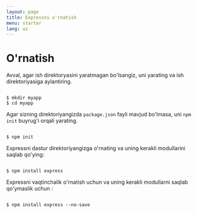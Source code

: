 ```yaml
---
layout: page
title: Expressni o'rnatish
menu: starter
lang: uz
---
```


# O'rnatish

Avval, agar ish direktoryasini yaratmagan bo'lsangiz, uni yarating va ish direktoriyasiga aylantiring.

<pre><code class="language-sh" translate="no">
$ mkdir myapp
$ cd myapp
</code></pre>

Agar sizning direktoriyangizda `package.json` fayli mavjud bo'lmasa, uni `npm init` buyrug'i orqali yarating.

<pre><code class="language-sh" translate="no">
$ npm init
</code></pre>

Expressni dastur direktoriyangizga o'rnating va uning kerakli modullarini saqlab qo'ying:

<pre><code class="language-sh" translate="no">
$ npm install express
</code></pre>

Expressni vaqtinchalik o'rnatish uchun va uning kerakli modullarni saqlab qo'ymaslik uchun :
<pre><code class="language-sh" translate="no">
$ npm install express --no-save
</code></pre>

